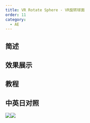 ```yaml
---
title: VR Rotate Sphere - VR旋转球面
order: 11
category:
  - AE
---
```


## 简述

## 效果展示

## 教程

## 中英日对照

![](https://mir.yuelili.com/wp-content/uploads/user/AE/effects/AE-Effects-Immersive-Video-VR_Rotate_Sphere.png)![](https://mir.yuelili.com/wp-content/uploads/user/AE/effects/AE-Effects-Immersive-Video-VR_Rotate_Sphere_cn.png)
